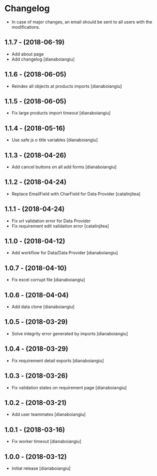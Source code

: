 Changelog
=========
* In case of major changes, an email should be sent to all users with the modifications. 

1.1.7 - (2018-06-19)
------------------
* Add about page
* Add changelog
  [dianaboiangiu]

1.1.6 - (2018-06-05)
------------------
* Reindex all objects at products imports
  [dianaboiangiu]

1.1.5 - (2018-06-05)
------------------
* Fix large products import timeout
  [dianaboiangiu]

1.1.4 - (2018-05-16)
------------------
* Use safe js o title variables
  [dianaboiangiu]

1.1.3 - (2018-04-26)
------------------
* Add cancel buttons on all add forms
  [dianaboiangiu]

1.1.2 - (2018-04-24)
------------------
* Replace EmailField with CharField for Data Provider
  [catalinjitea]

1.1.1 - (2018-04-24)
------------------
* Fix url validation error for Data Provider
* Fix requirement edit validation error
  [catalinjitea]

1.1.0 - (2018-04-12)
------------------
* Add workflow for Data/Data Provider
  [dianaboiangiu]
  
1.0.7 - (2018-04-10)
------------------
* Fix excel corrupt file
  [dianaboiangiu]

1.0.6 - (2018-04-04)
------------------
* Add data clone
  [dianaboiangiu]

1.0.5 - (2018-03-29)
------------------
* Solve integrity error generated by imports 
  [dianaboiangiu]

1.0.4 - (2018-03-29)
------------------
* Fix requirement detail exports
  [dianaboiangiu]

1.0.3 - (2018-03-26)
------------------
* Fix validation states on requirement page
  [dianaboiangiu]

1.0.2 - (2018-03-21)
------------------
* Add user teammates
  [dianaboiangiu]

1.0.1 - (2018-03-16)
-----------------------
* Fix worker timeout
  [dianaboiangiu]

1.0.0 - (2018-03-12)
------------------
* Initial release
  [dianaboiangiu]
